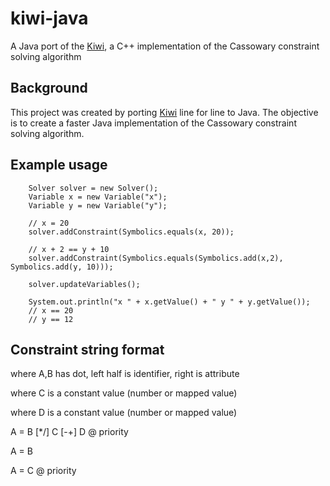 # kiwi-java
A Java port of the [Kiwi](https://github.com/nucleic/kiwi), a C++ implementation of the Cassowary constraint solving algorithm

## Background
This project was created by porting [Kiwi](https://github.com/nucleic/kiwi) line for line to Java. The objective is to create a faster Java implementation of the Cassowary constraint solving algorithm.

## Example usage

        Solver solver = new Solver();
        Variable x = new Variable("x");
        Variable y = new Variable("y");

        // x = 20
        solver.addConstraint(Symbolics.equals(x, 20));

        // x + 2 == y + 10
        solver.addConstraint(Symbolics.equals(Symbolics.add(x,2), Symbolics.add(y, 10)));

        solver.updateVariables();
        
        System.out.println("x " + x.getValue() + " y " + y.getValue());
        // x == 20
        // y == 12

## Constraint string format

where A,B has dot, left half is identifier, right is attribute

where C is a constant value (number or mapped value)

where D is a constant value (number or mapped value)

A = B [*/] C [-+] D @ priority

A = B

A = C @ priority
